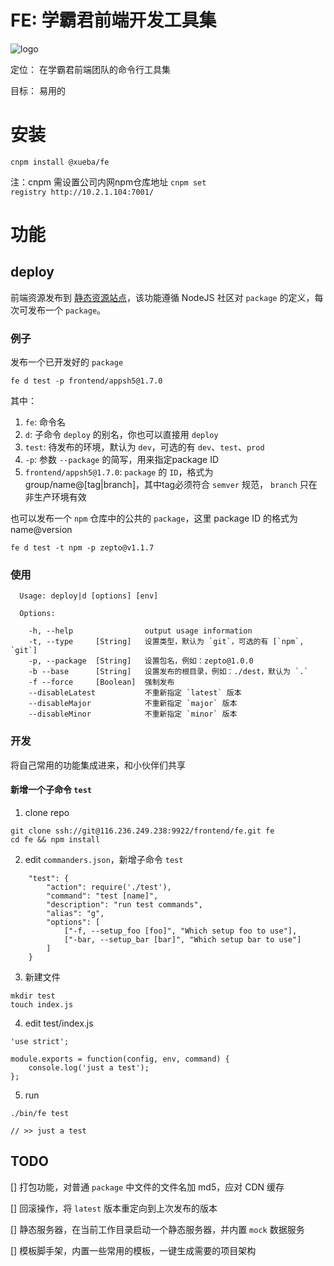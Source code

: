 # FE: 学霸君前端开发工具集

![logo](https://116.236.249.238:2443/frontend/fe/uploads/b0c1e5b750cfc00fa093c00110beb76d/tool.png)

定位： 在学霸君前端团队的命令行工具集

目标： 易用的

# 安装

```
cnpm install @xueba/fe
```

注：cnpm 需设置公司内网npm仓库地址 `cnpm set registry http://10.2.1.104:7001/`

# 功能

## deploy

前端资源发布到 [静态资源站点](http://static.xueba100.com/)，该功能遵循 NodeJS 社区对 `package` 的定义，每次可发布一个 `package`。

### 例子

发布一个已开发好的 `package`

```
fe d test -p frontend/appsh5@1.7.0
```

其中：

1. `fe`: 命令名
2. `d`: 子命令 `deploy` 的别名，你也可以直接用 `deploy`
3. `test`: 待发布的环境，默认为 `dev`，可选的有 `dev`、`test`、`prod`
4. `-p`: 参数 `--package` 的简写，用来指定package ID
5. `frontend/appsh5@1.7.0`: `package` 的 `ID`，格式为 group/name@[tag|branch]，其中tag必须符合 `semver` 规范， `branch` 只在非生产环境有效

也可以发布一个 `npm` 仓库中的公共的 `package`，这里 package ID 的格式为 name@version

```
fe d test -t npm -p zepto@v1.1.7
```

### 使用

```
  Usage: deploy|d [options] [env]

  Options:

    -h, --help                output usage information
    -t, --type     [String]   设置类型，默认为 `git`，可选的有 [`npm`, `git`]
    -p, --package  [String]   设置包名，例如：zepto@1.0.0
    -b --base      [String]   设置发布的根目录，例如：./dest，默认为 `.`
    -f --force     [Boolean]  强制发布
    --disableLatest           不重新指定 `latest` 版本
    --disableMajor            不重新指定 `major` 版本
    --disableMinor            不重新指定 `minor` 版本
```

### 开发

将自己常用的功能集成进来，和小伙伴们共享

#### 新增一个子命令 `test`

1. clone repo

```
git clone ssh://git@116.236.249.238:9922/frontend/fe.git fe
cd fe && npm install
```

2. edit `commanders.json`，新增子命令 `test`

```
    "test": {
        "action": require('./test'),
        "command": "test [name]",
        "description": "run test commands",
        "alias": "g",
        "options": [
            ["-f, --setup_foo [foo]", "Which setup foo to use"],
            ["-bar, --setup_bar [bar]", "Which setup bar to use"]
        ]
    }
```

3. 新建文件

```
mkdir test
touch index.js
```

4. edit test/index.js

```
'use strict';

module.exports = function(config, env, command) {
    console.log('just a test');
};
```

5. run

```
./bin/fe test

// >> just a test
```

## TODO

[] 打包功能，对普通 `package` 中文件的文件名加 md5，应对 CDN 缓存

[] 回滚操作，将 `latest` 版本重定向到上次发布的版本

[] 静态服务器，在当前工作目录启动一个静态服务器，并内置 `mock` 数据服务

[] 模板脚手架，内置一些常用的模板，一键生成需要的项目架构

